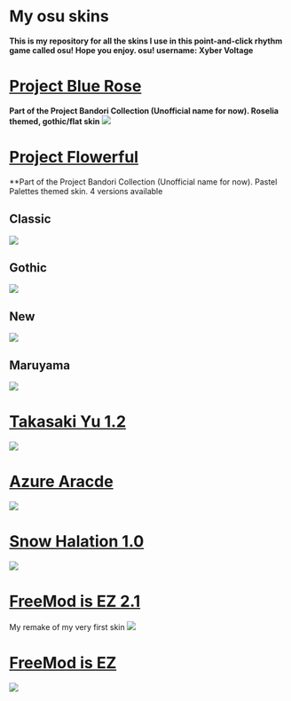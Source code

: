 # My osu skins
**This is my repository for all the skins I use in this point-and-click rhythm game called osu! Hope you enjoy. osu! username: Xyber Voltage**
# [Project Blue Rose](https://www.mediafire.com/file/ob6d707nylr64na/-__%25E3%2580%2596XV%25E3%2580%2597Project_Blue_Rose_%25E3%2580%258CClassic%25E3%2580%258D.osk/file)
**Part of the Project Bandori Collection (Unofficial name for now). Roselia themed, gothic/flat skin**
![](https://user-images.githubusercontent.com/70616977/209552982-a74476ef-727d-44bf-9661-481823f33c02.jpg)
# [Project Flowerful](https://www.mediafire.com/folder/4g9vin31nju89/Project+Flowerful+Collection)
**Part of the Project Bandori Collection (Unofficial name for now). Pastel Palettes themed skin. 4 versions available  
## Classic
![](https://user-images.githubusercontent.com/70616977/209894062-aef6fc03-8e75-40a2-84d5-b86d92935aeb.jpg)
## Gothic
![](https://user-images.githubusercontent.com/70616977/209894066-40ab0054-222d-451a-9e1c-070b98d267eb.jpg)
## New
![](https://user-images.githubusercontent.com/70616977/209894065-eb336e44-9bd3-4939-b2fa-0533f9822e38.jpg)
## Maruyama
![](https://user-images.githubusercontent.com/70616977/209894092-053129ef-72b9-4c43-b851-2932e096c973.jpg)
# [Takasaki Yu 1.2](https://www.mediafire.com/file/umqts5r9842vcrq/%2523_%25C2%25ABTakasaki_Yu_%2528%25E9%25AB%2598%25E5%2592%25B2_%25E4%25BE%2591%2529_1.2_%255BXV%255D%25C2%25BB.osk/file)
![](https://user-images.githubusercontent.com/70616977/209897369-4778a5e2-ecfd-40e2-bd01-d47616597802.jpg)
# [Azure Aracde](https://www.mediafire.com/file/r7jar9num2b6re9/%2523_%25C2%25ABAzure_Arcade_%255BXV%255D%25C2%25BB.osk/file)
![](https://user-images.githubusercontent.com/70616977/209899820-07302f3e-fc40-46bf-9a6a-ed17c344103d.jpg)
# [Snow Halation 1.0](https://www.mediafire.com/file/7e76wg8ya9agsyw/%2523_%25C2%25ABSnow_halation_1.0_%255BXV%255D%25C2%25BB.osk/file)
![](https://user-images.githubusercontent.com/70616977/209897162-f9ccb2a4-7dcc-43aa-a34c-1acc1077961e.jpg)
# [FreeMod is EZ 2.1](https://www.mediafire.com/file/8wdxel77qmzmrv1/%2523_FreeMod_is_EZ_%2528v2.1%2529_%255BXV%255D.osk/file)
My remake of my very first skin
![](https://user-images.githubusercontent.com/70616977/209894288-dd07872c-efbf-4919-9980-dc74fece1458.jpg)
# [FreeMod is EZ](https://www.mediafire.com/file/znxnpwbgm3eb3n3/%2523_FreeMod_is_EZ_%2528XV%2529_1.2.0.osk/file)
![](https://user-images.githubusercontent.com/70616977/209896930-458c1a65-725f-46bc-8754-80e9e5e569d7.jpg)

